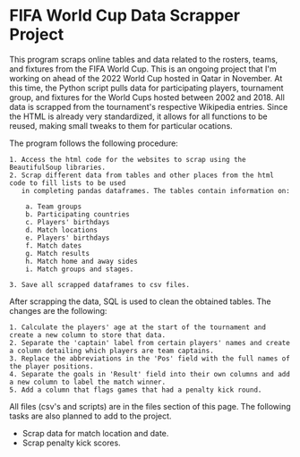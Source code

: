 # FIFA World Cup Data Scrapper Project

This program scraps online tables and data related to the rosters, teams, and fixtures from the FIFA World Cup. This is an ongoing project that I'm working on ahead of the 2022 World Cup hosted in Qatar in November. At this time, the Python script pulls data for participating players, tournament group, and fixtures for the World Cups hosted between 2002 and 2018. All data is scrapped from the tournament's respective Wikipedia entries. Since the HTML is already very standardized, it allows for all functions to be reused, making small tweaks to them for particular ocations.

The program follows the following procedure:

    1. Access the html code for the websites to scrap using the BeautifulSoup libraries.
    2. Scrap different data from tables and other places from the html code to fill lists to be used
       in completing pandas dataframes. The tables contain information on:

        a. Team groups
        b. Participating countries
        c. Players' birthdays
        d. Match locations
        e. Players' birthdays
        f. Match dates
        g. Match results
        h. Match home and away sides
        i. Match groups and stages.

    3. Save all scrapped dataframes to csv files.
    
After scrapping the data, SQL is used to clean the obtained tables. The changes are the following:

    1. Calculate the players' age at the start of the tournament and create a new column to store that data.
    2. Separate the 'captain' label from certain players' names and create a column detailing which players are team captains.
    3. Replace the abbreviations in the 'Pos' field with the full names of the player positions.
    4. Separate the goals in 'Result' field into their own columns and add a new column to label the match winner.
    5. Add a column that flags games that had a penalty kick round.

All files (csv's and scripts) are in the files section of this page. The following tasks are also planned to add to the project.
- Scrap data for match location and date.
- Scrap penalty kick scores.
